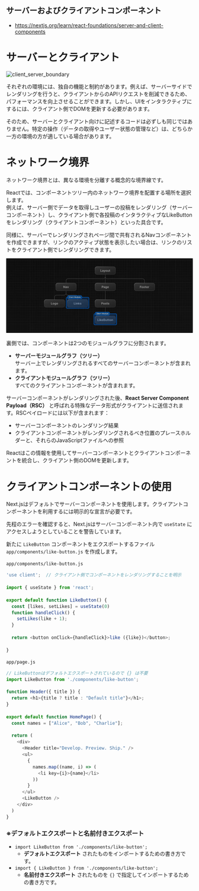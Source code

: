 サーバーおよびクライアントコンポーネント
---

- https://nextjs.org/learn/react-foundations/server-and-client-components


# サーバーとクライアント

![client_server_boundary](img/client_server_boundary.png)

それぞれの環境には、独自の機能と制約があります。例えば、サーバーサイドでレンダリングを行うと、クライアントからのAPIリクエストを削減できるため、パフォーマンスを向上させることができます。しかし、UIをインタラクティブにするには、クライアント側でDOMを更新する必要があります。

そのため、サーバーとクライアント向けに記述するコードは必ずしも同じではありません。特定の操作（データの取得やユーザー状態の管理など）は、どちらか一方の環境の方が適している場合があります。


# ネットワーク境界

ネットワーク境界とは、異なる環境を分離する概念的な境界線です。

Reactでは、コンポーネントツリー内のネットワーク境界を配置する場所を選択します。  
例えば、サーバー側でデータを取得しユーザーの投稿をレンダリング（サーバーコンポーネント）し、クライアント側で各投稿のインタラクティブなLikeButtonをレンダリング（クライアントコンポーネント）といった具合です。

同様に、サーバーでレンダリングされページ間で共有されるNavコンポーネントを作成できますが、リンクのアクティブ状態を表示したい場合は、リンクのリストをクライアント側でレンダリングできます。

![img](img/10_network_boundary.png)

裏側では、コンポーネントは2つのモジュールグラフに分割されます。

- **サーバーモジュールグラフ（ツリー）**  
サーバー上でレンダリングされるすべてのサーバーコンポーネントが含まれます。
- **クライアントモジュールグラフ（ツリー）**  
すべてのクライアントコンポーネントが含まれます。

サーバーコンポーネントがレンダリングされた後、**React Server Component Payload（RSC）** と呼ばれる特殊なデータ形式がクライアントに送信されます。RSCペイロードには以下が含まれます：

- サーバーコンポーネントのレンダリング結果
- クライアントコンポーネントがレンダリングされるべき位置のプレースホルダーと、それらのJavaScriptファイルへの参照

Reactはこの情報を使用してサーバーコンポーネントとクライアントコンポーネントを統合し、クライアント側のDOMを更新します。


# クライアントコンポーネントの使用

Next.jsはデフォルトでサーバーコンポーネントを使用します。クライアントコンポーネントを利用するには明示的な宣言が必要です。

先程のエラーを確認すると、Next.jsはサーバーコンポーネント内で `useState` にアクセスしようとしていることを警告しています。

新たに `LikeButton` コンポーネントをエクスポートするファイル `app/components/like-button.js` を作成します。


`app/components/like-button.js`
```js
'use client';  // クライアント側でコンポーネントをレンダリングすることを明示

import { useState } from 'react';

export default function LikeButton() {
  const [likes, setLikes] = useState(0)
  function handleClick() {
    setLikes(like + 1);
  }

  return <button onClick={handleClick}>like ({like})</button>;

}
```

`app/page.js`
```js
// LikeButtonはデフォルトエクスポートされているので {} は不要
import LikeButton from './components/like-button';

function Header({ title }) {
  return <h1>{title ? title : "Default title"}</h1>;
}

export default function HomePage() {
  const names = ["Alice", "Bob", "Charlie"];

  return (
    <div>
      <Header title="Develop. Preview. Ship." />
      <ul>
        {
          names.map((name, i) => (
            <li key={i}>{name}</li>
          ))
        }
      </ul>
      <LikeButton />
    </div>
  )
}
```


### ※デフォルトエクスポートと名前付きエクスポート

* `import LikeButton from './components/like-button';`
    * **デフォルトエクスポート** されたものをインポートするための書き方です。
* `import { LikeButton } from './components/like-button';`
    * **名前付きエクスポート** されたものを `{}` で指定してインポートするための書き方です。
